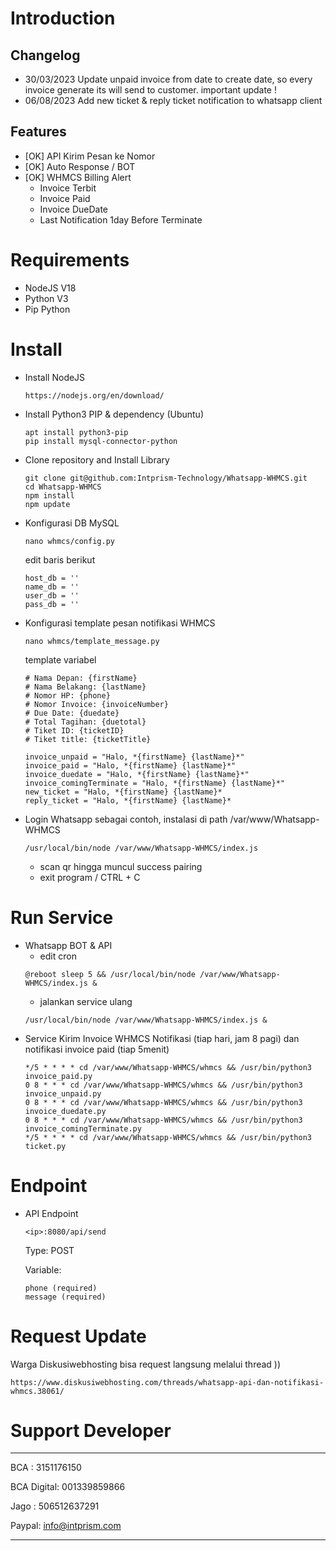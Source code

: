 # Introduction
## Changelog
- 30/03/2023 Update unpaid invoice from date to create date, so every invoice generate its will send to customer. important update !
- 06/08/2023 Add new ticket & reply ticket notification to whatsapp client

## Features
- [OK] API Kirim Pesan ke Nomor
- [OK] Auto Response / BOT
- [OK] WHMCS Billing Alert
    - Invoice Terbit
    - Invoice Paid
    - Invoice DueDate
    - Last Notification 1day Before Terminate

# Requirements
- NodeJS V18
- Python V3
- Pip Python

# Install
- Install NodeJS 
    ```
    https://nodejs.org/en/download/
    ```
- Install Python3 PIP & dependency (Ubuntu)
    ```
    apt install python3-pip
    pip install mysql-connector-python
    ```
- Clone repository and Install Library
    ```
    git clone git@github.com:Intprism-Technology/Whatsapp-WHMCS.git
    cd Whatsapp-WHMCS
    npm install
    npm update
    ```
- Konfigurasi DB MySQL
    ```
    nano whmcs/config.py
    ```
    edit baris berikut
    ```
    host_db = ''
    name_db = ''
    user_db = ''
    pass_db = ''
    ```
- Konfigurasi template pesan notifikasi WHMCS
    ```
    nano whmcs/template_message.py
    ```
    template variabel
    ```
    # Nama Depan: {firstName}
    # Nama Belakang: {lastName}
    # Nomor HP: {phone}
    # Nomor Invoice: {invoiceNumber}
    # Due Date: {duedate}
    # Total Tagihan: {duetotal}
    # Tiket ID: {ticketID}
    # Tiket title: {ticketTitle}

    invoice_unpaid = "Halo, *{firstName} {lastName}*"
    invoice_paid = "Halo, *{firstName} {lastName}*"
    invoice_duedate = "Halo, *{firstName} {lastName}*"
    invoice_comingTerminate = "Halo, *{firstName} {lastName}*"
    new_ticket = "Halo, *{firstName} {lastName}*
    reply_ticket = "Halo, *{firstName} {lastName}*
    ```
- Login Whatsapp
    sebagai contoh, instalasi di path /var/www/Whatsapp-WHMCS
    ```
    /usr/local/bin/node /var/www/Whatsapp-WHMCS/index.js
    ```
    - scan qr hingga muncul success pairing
    - exit program / CTRL + C
# Run Service
- Whatsapp BOT & API
    - edit cron
    ```
    @reboot sleep 5 && /usr/local/bin/node /var/www/Whatsapp-WHMCS/index.js &
    ```
    - jalankan service ulang 
    ```
    /usr/local/bin/node /var/www/Whatsapp-WHMCS/index.js &
    ```
- Service Kirim Invoice WHMCS Notifikasi (tiap hari, jam 8 pagi) dan notifikasi invoice paid (tiap 5menit)
    ```
    */5 * * * * cd /var/www/Whatsapp-WHMCS/whmcs && /usr/bin/python3 invoice_paid.py
    0 8 * * * cd /var/www/Whatsapp-WHMCS/whmcs && /usr/bin/python3 invoice_unpaid.py
    0 8 * * * cd /var/www/Whatsapp-WHMCS/whmcs && /usr/bin/python3 invoice_duedate.py
    0 8 * * * cd /var/www/Whatsapp-WHMCS/whmcs && /usr/bin/python3 invoice_comingTerminate.py
    */5 * * * * cd /var/www/Whatsapp-WHMCS/whmcs && /usr/bin/python3 ticket.py
    ```
# Endpoint
- API Endpoint
    ```
    <ip>:8080/api/send
    ```
    Type: POST

    Variable:
    ```
    phone (required)
    message (required)
    ```
# Request Update
Warga Diskusiwebhosting bisa request langsung melalui thread ))

    https://www.diskusiwebhosting.com/threads/whatsapp-api-dan-notifikasi-whmcs.38061/


# Support Developer
- - - - - - - - - - - - - - - -
BCA : 3151176150

BCA Digital: 001339859866

Jago : 506512637291

Paypal: info@intprism.com
- - - - - - - - - - - - - - - -
